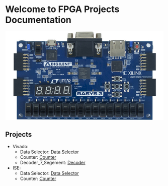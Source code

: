 # Welcome to FPGA Projects Documentation


![](/docs/img/Digilent_Basys3.jpg)


## Projects


* Vivado: 
    * Data Selector: [Data Selector](Vivdao/data_selector_verilog/data_selector.md)
    * Counter: [Counter](Vivdao/counter_verilog/counter.md)
    * Decoder_7_Segement: [Decoder](Vivdao/decoder_7_seg/decoder.md)
* ISE:
    * Data Selector: [Data Selector](Vivdao/data_selector_verilog/data_selector.md)
    * Counter: [Counter](Vivdao/counter_verilog/counter.md)



